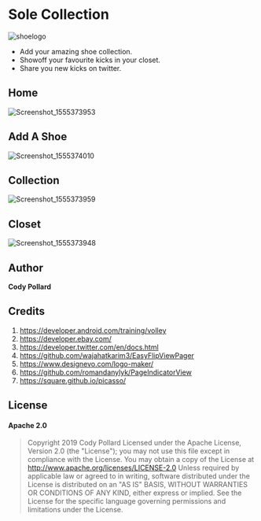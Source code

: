 


# Sole Collection
![shoelogo](https://user-images.githubusercontent.com/43574233/56173681-a6e49780-5fbc-11e9-8318-43c6abee7408.png)
- Add your amazing shoe collection. 
- Showoff your favourite kicks in your closet. 
- Share you new kicks on twitter.

## Home
![Screenshot_1555373953](https://user-images.githubusercontent.com/43574233/56173809-53bf1480-5fbd-11e9-857d-8cf38456d521.png)

## Add A Shoe
![Screenshot_1555374010](https://user-images.githubusercontent.com/43574233/56173803-4efa6080-5fbd-11e9-8eb1-7400b2974ad7.png)

## Collection
![Screenshot_1555373959](https://user-images.githubusercontent.com/43574233/56173811-54f04180-5fbd-11e9-9cf1-e7014d554075.png)

## Closet
![Screenshot_1555373948](https://user-images.githubusercontent.com/43574233/56173801-4dc93380-5fbd-11e9-9e43-c50070816b56.png)

## Author
**Cody Pollard**

## Credits
1. https://developer.android.com/training/volley
1. https://developer.ebay.com/
1. https://developer.twitter.com/en/docs.html
1. https://github.com/wajahatkarim3/EasyFlipViewPager
1. https://www.designevo.com/logo-maker/
1. https://github.com/romandanylyk/PageIndicatorView
1. https://square.github.io/picasso/

## License
#### Apache 2.0
> Copyright 2019 Cody Pollard 
Licensed under the Apache License, Version 2.0 (the \"License\"); you may not use this file except in compliance with the License. You may obtain a copy of the License at      http://www.apache.org/licenses/LICENSE-2.0  Unless required by applicable law or agreed to in writing, software distributed under the License is distributed on an \"AS IS\" BASIS, WITHOUT WARRANTIES OR CONDITIONS OF ANY KIND, either express or implied. See the License for the specific language governing permissions and limitations under the License.
